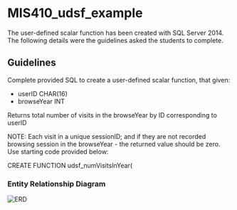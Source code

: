 # MIS410_udsf_example

The user-defined scalar function has been created with SQL Server 2014. The following details were the guidelines asked the students to complete.

## Guidelines
Complete provided SQL to create a user-defined scalar function, that given:
- userID CHAR(16)
- browseYear INT

Returns total number of visits in the browseYear by ID corresponding to userID

NOTE: Each visit in a unique sessionID; and if they are not recorded browsing session in the browseYear - the returned value should be zero.
Use starting code provided below:

CREATE FUNCTION udsf_numVisitsInYear(

### Entity Relationship Diagram
![ERD](https://user-images.githubusercontent.com/68878624/146376097-42c98d76-d07a-4a42-b0c3-4cb3da3df0b9.png)
